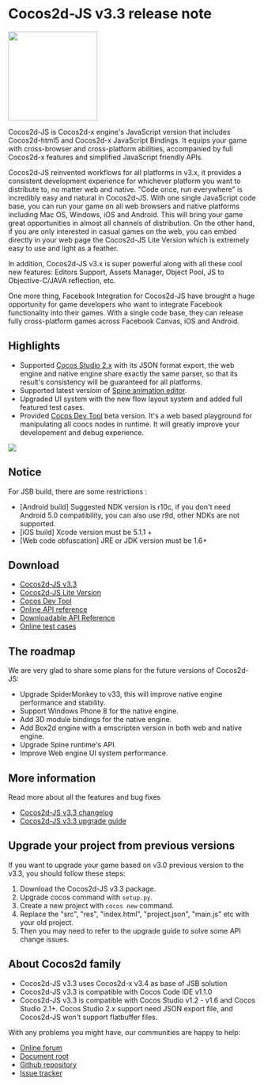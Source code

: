 # Cocos2d-JS v3.3 release note

<img src="http://files.cocos2d-x.org/images/orgsite/logo.png" height=180> 

Cocos2d-JS is Cocos2d-x engine's JavaScript version that includes Cocos2d-html5 and Cocos2d-x JavaScript Bindings. It equips your game with cross-browser and cross-platform abilities, accompanied by full Cocos2d-x features and simplified JavaScript friendly APIs.

Cocos2d-JS reinvented workflows for all platforms in v3.x, it provides a consistent development experience for whichever platform you want to distribute to, no matter web and native. "Code once, run everywhere" is incredibly easy and natural in Cocos2d-JS. With one single JavaScript code base, you can run your game on all web browsers and native platforms including Mac OS, Windows, iOS and Android. This will bring your game great opportunities in almost all channels of distribution. On the other hand, if you are only interested in casual games on the web, you can embed directly in your web page the Cocos2d-JS Lite Version which is extremely easy to use and light as a feather.

In addition, Cocos2d-JS v3.x is super powerful along with all these cool new features: Editors Support, Assets Manager, Object Pool, JS to Objective-C/JAVA reflection, etc.

One more thing, Facebook Integration for Cocos2d-JS have brought a huge opportunity for game developers who want to integrate Facebook functionality into their games. With a single code base, they can release fully cross-platform games across Facebook Canvas, iOS and Android.

## Highlights

* Supported [Cocos Studio 2.x](http://cocos2d-x.org/download) with its JSON format export, the web engine and native engine share exactly the same parser, so that its result's consistency will be guaranteed for all platforms.
* Supported latest versioin of [Spine animation editor](http://esotericsoftware.com/).
* Upgraded UI system with the new flow layout system and added full featured test cases.
* Provided [Cocos Dev Tool](http://h5.cocoachina.com/static/cocos-devtools/index-en.html) beta version. It's a web based playground for manipulating all coocs nodes in runtime. It will greatly improve your developement and debug experience.

![](../../res/devtool.jpg)

## Notice

For JSB build, there are some restrictions :

- [Android build] Suggested NDK version is r10c, if you don't need Android 5.0 compatibility, you can also use r9d, other NDKs are not supported.
- [iOS build] Xcode version must be 5.1.1 +
- [Web code obfuscation] JRE or JDK version must be 1.6+

## Download

- [Cocos2d-JS v3.3](http://www.cocos2d-x.org/filedown/cocos2d-js-v3.3.zip)
- [Cocos2d-JS Lite Version](http://cocos2d-x.org/filecenter/jsbuilder/)
- [Cocos Dev Tool](http://h5.cocos.com/static/cocos-devtools/index-en.html)
- [Online API reference](http://www.cocos2d-x.org/wiki/reference/)
- [Downloadable API Reference](http://www.cocos2d-x.org/filedown/Cocos2d-JS-v3.3-API.zip)
- [Online test cases](http://cocos2d-x.org/js-tests/)

## The roadmap

We are very glad to share some plans for the future versions of Cocos2d-JS:

- Upgrade SpiderMonkey to v33, this will improve native engine performance and stability.
- Support Windows Phone 8 for the native engine.
- Add 3D module bindings for the native engine.
- Add Box2d engine with a emscripten version in both web and native engine.
- Upgrade Spine runtime's API.
- Improve Web engine UI system performance.

## More information

Read more about all the features and bug fixes

- [Cocos2d-JS v3.3 changelog](http://www.cocos2d-x.org/docs/manual/framework/html5/release-notes/v3.3/changelog/en)
- [Cocos2d-JS v3.3 upgrade guide](http://www.cocos2d-x.org/docs/manual/framework/html5/release-notes/v3.3b/upgrade-guide/en)

## Upgrade your project from previous versions

If you want to upgrade your game based on v3.0 previous version to the v3.3, you should follow these steps:

1. Download the Cocos2d-JS v3.3 package.
2. Upgrade cocos command with `setup.py`.
3. Create a new project with `cocos new` command.
4. Replace the "src", "res", "index.html", "project.json", "main.js" etc with your old project.
5. Then you may need to refer to the upgrade guide to solve some API change issues.

## About Cocos2d family

- Cocos2d-JS v3.3 uses Cocos2d-x v3.4 as base of JSB solution
- Cocos2d-JS v3.3 is compatible with Cocos Code IDE v1.1.0
- Cocos2d-JS v3.3 is compatible with Cocos Studio v1.2 - v1.6 and Cocos Studio 2.1+. Cocos Studio 2.x support need JSON export file, and Cocos2d-JS won't support flatbuffer files.

With any problems you might have, our communities are happy to help:

- [Online forum](http://discuss.cocos2d-x.org/category/cocos2d-x/javascript)
- [Document root](http://cocos2d-x.org/wiki/Cocos2d-JS)
- [Github repository](https://github.com/cocos2d/cocos2d-js)
- [Issue tracker](https://github.com/cocos2d/cocos2d-js/issues)